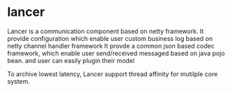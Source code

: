 # lancer

Lancer is a communication component based on netty framework.
It provide configuration which enable user custom business log based on netty channel handler framework
It provde a common json based codec framework, which enable user send/received messaged based on  java pojo bean. and user can easily plugin their model

To archive lowest latency, Lancer support thread affinity for mutilple core system.
